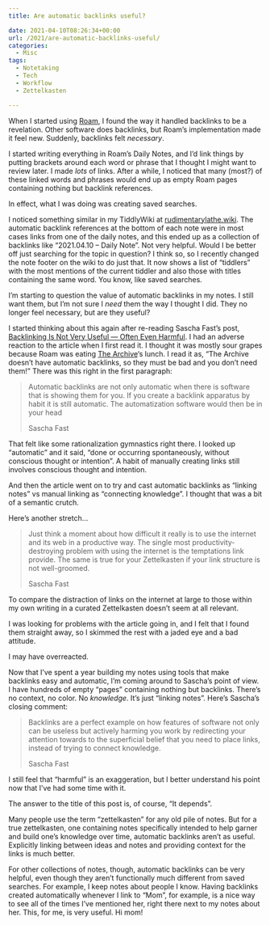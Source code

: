 ```yaml
---
title: Are automatic backlinks useful?

date: 2021-04-10T08:26:34+00:00
url: /2021/are-automatic-backlinks-useful/
categories:
  - Misc
tags:
  - Notetaking
  - Tech
  - Workflow
  - Zettelkasten

---
```

When I started using [Roam][1], I found the way it handled backlinks to be a revelation. Other software does backlinks, but Roam&#8217;s implementation made it feel new. Suddenly, backlinks felt _necessary_.

I started writing everything in Roam&#8217;s Daily Notes, and I&#8217;d link things by putting brackets around each word or phrase that I thought I might want to review later. I made _lots_ of links. After a while, I noticed that many (most?) of these linked words and phrases would end up as empty Roam pages containing nothing but backlink references.

In effect, what I was doing was creating saved searches.

I noticed something similar in my TiddlyWiki at [rudimentarylathe.wiki][2]. The automatic backlink references at the bottom of each note were in most cases links from one of the daily notes, and this ended up as a collection of backlinks like &#8220;2021.04.10 &#8211; Daily Note&#8221;. Not very helpful. Would I be better off just searching for the topic in question? I think so, so I recently changed the note footer on the wiki to do just that. It now shows a list of &#8220;tiddlers&#8221; with the most mentions of the current tiddler and also those with titles containing the same word. You know, like saved searches.

I&#8217;m starting to question the value of automatic backlinks in my notes. I still want them, but I&#8217;m not sure I _need_ them the way I thought I did. They no longer feel necessary, but are they useful?

I started thinking about this again after re-reading Sascha Fast&#8217;s post, [Backlinking Is Not Very Useful &#8212; Often Even Harmful][3]. I had an adverse reaction to the article when I first read it. I thought it was mostly sour grapes because Roam was eating [The Archive][4]&#8216;s lunch. I read it as, &#8220;The Archive doesn&#8217;t have automatic backlinks, so they must be bad and you don&#8217;t need them!&#8221; There was this right in the first paragraph:

<blockquote class="wp-block-quote">
  <p>
    Automatic backlinks are not only automatic when there is software that is showing them for you. If you create a backlink apparatus by habit it is still automatic. The automatization software would then be in your head
  </p>
  
  Sascha Fast
</blockquote>

That felt like some rationalization gymnastics right there. I looked up &#8220;automatic&#8221; and it said, &#8220;done or occurring spontaneously, without conscious thought or intention&#8221;. A habit of manually creating links still involves conscious thought and intention.

And then the article went on to try and cast automatic backlinks as &#8220;linking notes&#8221; vs manual linking as &#8220;connecting knowledge&#8221;. I thought that was a bit of a semantic crutch.

Here&#8217;s another stretch&#8230;

<blockquote class="wp-block-quote">
  <p>
    Just think a moment about how difficult it really is to use the internet and its web in a productive way. The single most productivity-destroying problem with using the internet is the temptations link provide. The same is true for your Zettelkasten if your link structure is not well-groomed.
  </p>
  
  Sascha Fast
</blockquote>

To compare the distraction of links on the internet at large to those within my own writing in a curated Zettelkasten doesn&#8217;t seem at all relevant.

I was looking for problems with the article going in, and I felt that I found them straight away, so I skimmed the rest with a jaded eye and a bad attitude.

I may have overreacted. 

Now that I&#8217;ve spent a year building my notes using tools that make backlinks easy and automatic, I&#8217;m coming around to Sascha&#8217;s point of view. I have hundreds of empty &#8220;pages&#8221; containing nothing but backlinks. There&#8217;s no context, no color. No _knowledge_. It&#8217;s just &#8220;linking notes&#8221;. Here&#8217;s Sascha&#8217;s closing comment:

<blockquote class="wp-block-quote">
  <p>
    Backlinks are a perfect example on how features of software not only can be useless but actively harming you work by redirecting your attention towards to the superficial belief that you need to place links, instead of trying to connect knowledge.
  </p>
  
  Sascha Fast
</blockquote>

I still feel that &#8220;harmful&#8221; is an exaggeration, but I better understand his point now that I&#8217;ve had some time with it.

The answer to the title of this post is, of course, &#8220;It depends&#8221;.

Many people use the term &#8220;zettelkasten&#8221; for any old pile of notes. But for a true zettelkasten, one containing notes specifically intended to help garner and build one&#8217;s knowledge over time, automatic backlinks aren&#8217;t as useful. Explicitly linking between ideas and notes and providing context for the links is much better.

For other collections of notes, though, automatic backlinks can be very helpful, even though they aren&#8217;t functionally much different from saved searches. For example, I keep notes about people I know. Having backlinks created automatically whenever I link to &#8220;Mom&#8221;, for example, is a nice way to see all of the times I&#8217;ve mentioned her, right there next to my notes about her. This, for me, is very useful. Hi mom!


 [1]: https://roamresearch.com
 [2]: https://rudimentarylathe.wiki
 [3]: https://zettelkasten.de/posts/backlinks-are-bad-links/
 [4]: https://zettelkasten.de/the-archive/